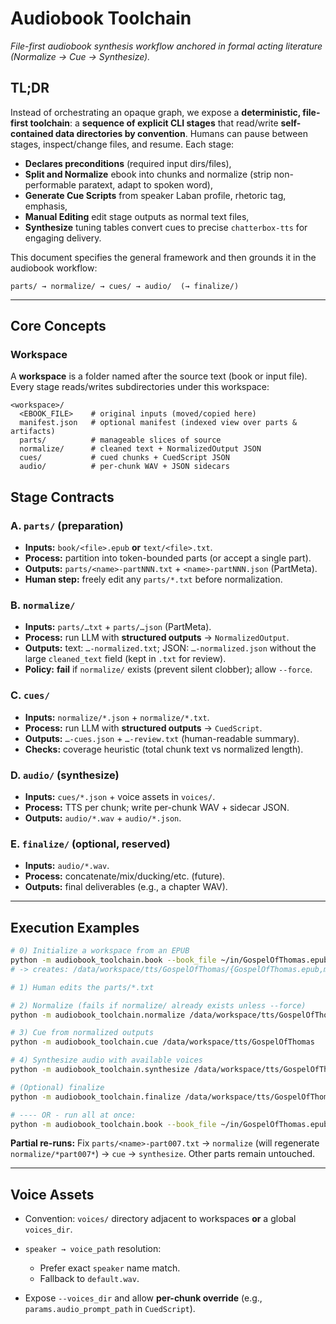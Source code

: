 # Audiobook Toolchain

*File-first audiobook synthesis workflow anchored in formal acting literature (Normalize → Cue → Synthesize).*

## TL;DR

Instead of orchestrating an opaque graph, we expose a **deterministic, file-first toolchain**: a **sequence of explicit CLI stages** that read/write **self-contained data directories by convention**. Humans can pause between stages, inspect/change files, and resume. Each stage:

* **Declares preconditions** (required input dirs/files),
* **Split and Normalize** ebook into chunks and normalize (strip non-performable paratext, adapt to spoken word),
* **Generate Cue Scripts** from speaker Laban profile, rhetoric tag, emphasis,
* **Manual Editing** edit stage outputs as normal text files,
* **Synthesize** tuning tables convert cues to precise `chatterbox-tts` for engaging delivery.

This document specifies the general framework and then grounds it in the audiobook workflow:

```
parts/ → normalize/ → cues/ → audio/  (→ finalize/)
```

---

## Core Concepts

### Workspace

A **workspace** is a folder named after the source text (book or input file). Every stage reads/writes subdirectories under this workspace:

```
<workspace>/
  <EBOOK_FILE>    # original inputs (moved/copied here)
  manifest.json   # optional manifest (indexed view over parts & artifacts)
  parts/          # manageable slices of source
  normalize/      # cleaned text + NormalizedOutput JSON
  cues/           # cued chunks + CuedScript JSON
  audio/          # per-chunk WAV + JSON sidecars
```

## Stage Contracts

### A. `parts/` (preparation)

* **Inputs:** `book/<file>.epub` **or** `text/<file>.txt`.
* **Process:** partition into token-bounded parts (or accept a single part).
* **Outputs:** `parts/<name>-partNNN.txt` + `<name>-partNNN.json` (PartMeta).
* **Human step:** freely edit any `parts/*.txt` before normalization.

### B. `normalize/`

* **Inputs:** `parts/…txt` + `parts/…json` (PartMeta).
* **Process:** run LLM with **structured outputs** → `NormalizedOutput`.
* **Outputs:** text: `…-normalized.txt`; JSON: `…-normalized.json` without the large `cleaned_text` field (kept in `.txt` for review).
* **Policy:** **fail** if `normalize/` exists (prevent silent clobber); allow `--force`.

### C. `cues/`

* **Inputs:** `normalize/*.json` + `normalize/*.txt`.
* **Process:** run LLM with **structured outputs** → `CuedScript`.
* **Outputs:** `…-cues.json` + `…-review.txt` (human-readable summary).
* **Checks:** coverage heuristic (total chunk text vs normalized length).

### D. `audio/` (synthesize)

* **Inputs:** `cues/*.json` + voice assets in `voices/`.
* **Process:** TTS per chunk; write per-chunk WAV + sidecar JSON.
* **Outputs:** `audio/*.wav` + `audio/*.json`.

### E. `finalize/` (optional, reserved)

* **Inputs:** `audio/*.wav`.
* **Process:** concatenate/mix/ducking/etc. (future).
* **Outputs:** final deliverables (e.g., a chapter WAV).

---

## Execution Examples

```bash
# 0) Initialize a workspace from an EPUB
python -m audiobook_toolchain.book --book_file ~/in/GospelOfThomas.epub --chunk_tokens 3500
# -> creates: /data/workspace/tts/GospelOfThomas/{GospelOfThomas.epub,manifest.json,parts}

# 1) Human edits the parts/*.txt

# 2) Normalize (fails if normalize/ already exists unless --force)
python -m audiobook_toolchain.normalize /data/workspace/tts/GospelOfThomas

# 3) Cue from normalized outputs
python -m audiobook_toolchain.cue /data/workspace/tts/GospelOfThomas

# 4) Synthesize audio with available voices
python -m audiobook_toolchain.synthesize /data/workspace/tts/GospelOfThomas --prepare_conditionals=true

# (Optional) finalize
python -m audiobook_toolchain.finalize /data/workspace/tts/GospelOfThomas

# ---- OR - run all at once:
python -m audiobook_toolchain.book --book_file ~/in/GospelOfThomas.epub --auto
```

**Partial re-runs:**
Fix `parts/<name>-part007.txt` → `normalize` (will regenerate `normalize/*part007*`) → `cue` → `synthesize`. Other parts remain untouched.

---

## Voice Assets

* Convention: `voices/` directory adjacent to workspaces **or** a global `voices_dir`.
* `speaker → voice_path` resolution:

  * Prefer exact `speaker` name match.
  * Fallback to `default.wav`.
* Expose `--voices_dir` and allow **per-chunk override** (e.g., `params.audio_prompt_path` in `CuedScript`).


